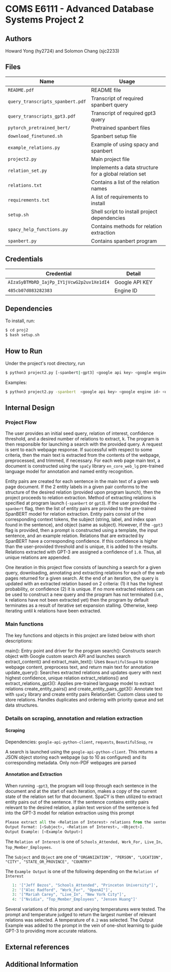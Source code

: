 # COMS E6111 - Advanced Database Systems Project 2

## Authors

Howard Yong (hy2724) and Solomon Chang (sjc2233)

## Files

Name | Usage
--- | ---
``README.pdf`` | README file
``query_transcripts_spanbert.pdf`` | Transcript of required spanbert query
``query_transcripts_gpt3.pdf`` | Transcript of required gpt3 query
``pytorch_pretrained_bert/`` | Pretrained spanbert files
``download_finetuned.sh`` | Spanbert setup file
``example_relations.py`` | Example of using spacy and spanbert
``project2.py`` | Main project file
``relation_set.py`` | Implements a data structure for a global relation set
``relations.txt`` | Contains a list of the relation names
``requirements.txt`` | A list of requirements to install
``setup.sh`` | Shell script to install project dependencies
``spacy_help_functions.py`` | Contains methods for relation extraction
``spanbert.py`` | Contains spanbert program

## Credentials

Credential | Detail
--- | ---
``AIzaSyBTMbRD_IajPp_IY1jVcwG2p2uv1Xe1dI4`` | Google API KEY
``485cb07d083282383`` | Engine ID

## Dependencies

To install, run:

  ```bash
  $ cd proj2
  $ bash setup.sh
  ```

## How to Run

Under the project's root directory, run

```bash
$ python3 project2.py [-spanbert|-gpt3] <google api key> <google engine id> <openai secret key> <relation> <threshold> <query> <k-tuples>
```

Examples:

```bash
$ python3 project2.py -spanbert  <google api key> <google engine id> <openai secret key> 1 0.7 "mark zuckerberg harvard" 10
```

## Internal Design

### Project Flow

The user provides an initial seed query, relation of interest, confidence threshold, and a desired number of relations to extract, k. The program is then responsible for launching a search with the provided query. A request is sent to each webpage response. If successful with respect to some criteria, then the main text is extracted from the contents of the webpage, preprocessed, and trimmed, if necessary. For each web page main text, a document is constructed using the `spaCy` library `en_core_web_lg` pre-trained language model for annotation and named entity recognition. 

Entity pairs are created for each sentence in the main text of a given web page document. If the 2 entity labels in a given pair conforms to the structure of the desired relation (provided upon program launch), then the project proceeds to relation extraction. Method of extracting relations is specified at program launch (`-spanbert` or `gpt3`). If the user provided the `-spanbert` flag, then the list of entity pairs are provided to the pre-trained SpanBERT model for relation extraction. Entity pairs consist of the corresponding context tokens, the subject (string, label, and index span found in the sentence), and object (same as subject). However, if the `-gpt3` flag is provided, then a prompt is constructed using a template, the input sentence, and an example relation. Relations that are extracted by SpanBERT have a corresponding confidence. If this confidence is higher than the user-provided threshold and is unique, it is added to the results. Relations extracted with GPT-3 are assigned a confidence of `1.0`. Thus, all unique relations are appended.

One iteration in this project flow consists of launching a search for a given query, downloading, annotating and extracting relations for each of the web pages returned for a given search. At the end of an iteration, the query is updated with an extracted relation based on 2 criteria: (1) it has the highest probability, or confidence (2) it is unique. If no more extracted relations can be used to construct a new query and the program has not terminated (i.e., k relations have not been extracted yet) then the program by default terminates as a result of iterative set expansion stalling. Otherwise, keep iterating until k relations have been extracted.

### Main functions

The key functions and objects in this project are listed below with short descriptions:

main(): Entry point and driver for the program
search(): Constructs search object with Google custom search API and launches search
extract_content() and extract_main_text(): Uses `BeautifulSoup4` to scrape webpage content, preprocess text, and return main text for annotation
update_query(): Searches extracted relations and updates query with next highest confidence, unique relation
extract_relations() and extract_relations_gpt3(): Applies pre-trained language model to extract relations
create_entity_pairs() and create_entity_pairs_gpt3(): Annotate text with `spaCy` library and create entity pairs
RelationSet: Custom class used to store relations. Handles duplicates and ordering with priority queue and set data structures.

### Details on scraping, annotation and relation extraction
#### Scraping

Dependencies: `google-api-python-client`, `requests`, `BeautifulSoup`, `re`

A search is launched using the `google-api-python-client`. This returns a JSON object storing each webpage (up to 10 as configured) and its corresponding metadata. Only non-PDF webpages are parsed

#### Annotation and Extraction

When running `-gpt3`, the program will loop through each sentence in the document and at the start of each iteration, makes a copy of the current state of the relation set for that document. SpaCY is then utilized to extract entity pairs out of the sentence. If the sentence contains entity pairs relevant to the desired relation, a plain text version of the sentence is fed into the GPT-3 model for relation extraction using this prompt

``` python
Please extract all the <Relation of Interest> relations from the sentence <Sentence>. 
Output Format: [<Subject>, <Relation of Interest>, <Object>]. 
Output Example: [<Example Output>]
```

The `Relation of Interest` is one of `Schools_Attended, Work_For, Live_In, Top_Member_Employees`.

The `Subject` and `Object` are one of `"ORGANIZATION", "PERSON", "LOCATION", "CITY", "STATE_OR_PROVINCE", "COUNTRY"`

The `Example Output` is one of the following depending on the `Relation of Interest`

``` python
   1: '["Jeff Bezos", "Schools_Attended", "Princeton University"]',
   2: '["Alec Radford", "Work_For", "OpenAI"]',
   3: '["Mariah Carey", "Live_In", "New York City"]',
   4: '["Nvidia", "Top_Member_Employees", "Jensen Huang"]'
```

Several variations of this prompt and varying temperatures were tested. The prompt and temperature judged to return the largest number of relevant relations was selected. A temperature of `0.2` was selected. The Output Example was added to the prompt in the vein of one-shot learning to guide GPT-3 to providing more accurate relations. 


## External references



## Additional Information


